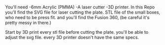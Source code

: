 You'll need
-6mm Acrylic (PMMA)
-A laser cutter
-3D printer.
In this Repo you'll find the
SVG file for laser cutting the plate.
STL file of the small boxes, who need to be press fit.
and you'll find the Fusion 360, (be careful it's pretty messy in there.)

Start by 3D print every stl file before cutting the plate.
you'll be able to adjust the svg file. every 3D printer doesn't have the same specs.
